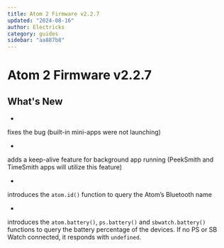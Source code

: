 ```yaml
---
title: Atom 2 Firmware v2.2.7
updated: "2024-08-16"
author: Electricks
category: guides
sidebar: "aa887b8"
---
```


# Atom 2 Firmware v2.2.7

## What's New

 
 
 
 
 

- 
fixes the bug (built-in mini-apps were not launching)

- 
adds a keep-alive feature for background app running (PeekSmith and TimeSmith apps will utilize this feature)

- 
introduces the `atom.id()` function to query the Atom’s Bluetooth name

- 
introduces the `atom.battery()`, `ps.battery()` and `sbwatch.battery()` functions to query the battery percentage of the devices. If no PS or SB Watch connected, it responds with `undefined`.